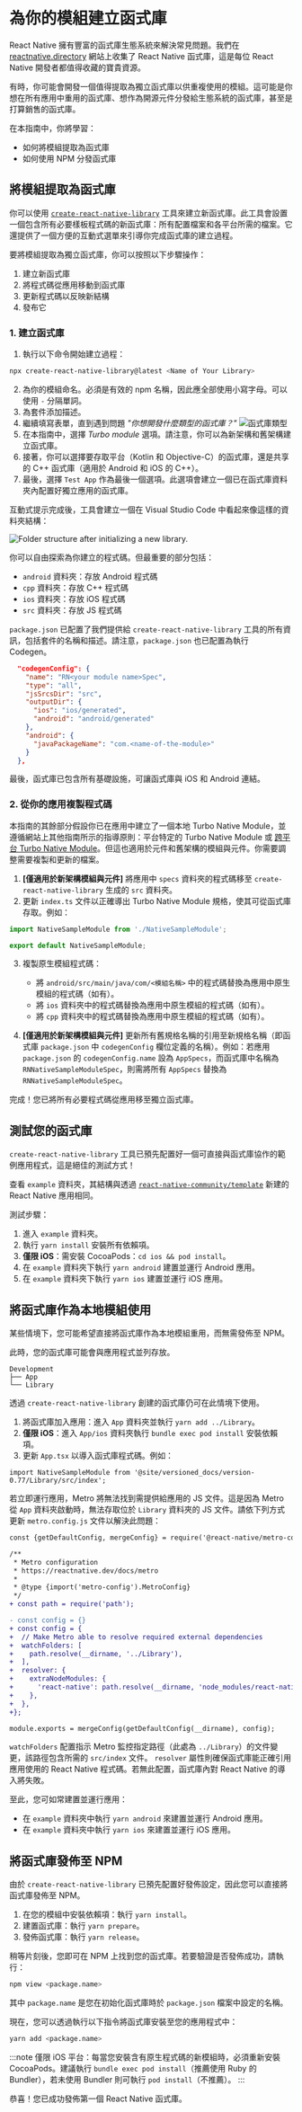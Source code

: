 # 為你的模組建立函式庫

React Native 擁有豐富的函式庫生態系統來解決常見問題。我們在 [reactnative.directory](https://reactnative.directory) 網站上收集了 React Native 函式庫，這是每位 React Native 開發者都值得收藏的寶貴資源。

有時，你可能會開發一個值得提取為獨立函式庫以供重複使用的模組。這可能是你想在所有應用中重用的函式庫、想作為開源元件分發給生態系統的函式庫，甚至是打算銷售的函式庫。

在本指南中，你將學習：

- 如何將模組提取為函式庫
- 如何使用 NPM 分發函式庫

## 將模組提取為函式庫

你可以使用 [`create-react-native-library`](https://callstack.github.io/react-native-builder-bob/create) 工具來建立新函式庫。此工具會設置一個包含所有必要樣板程式碼的新函式庫：所有配置檔案和各平台所需的檔案。它還提供了一個方便的互動式選單來引導你完成函式庫的建立過程。

要將模組提取為獨立函式庫，你可以按照以下步驟操作：

1. 建立新函式庫
2. 將程式碼從應用移動到函式庫
3. 更新程式碼以反映新結構
4. 發布它

### 1. 建立函式庫

1. 執行以下命令開始建立過程：

```sh
npx create-react-native-library@latest <Name of Your Library>
```

2. 為你的模組命名。必須是有效的 npm 名稱，因此應全部使用小寫字母。可以使用 `-` 分隔單詞。
3. 為套件添加描述。
4. 繼續填寫表單，直到遇到問題 _"你想開發什麼類型的函式庫？"_
   ![函式庫類型](/docs/assets/what-library.png)
5. 在本指南中，選擇 _Turbo module_ 選項。請注意，你可以為新架構和舊架構建立函式庫。
6. 接著，你可以選擇要存取平台（Kotlin 和 Objective-C）的函式庫，還是共享的 C++ 函式庫（適用於 Android 和 iOS 的 C++）。
7. 最後，選擇 `Test App` 作為最後一個選項。此選項會建立一個已在函式庫資料夾內配置好獨立應用的函式庫。

互動式提示完成後，工具會建立一個在 Visual Studio Code 中看起來像這樣的資料夾結構：

<img class="half-size" alt="Folder structure after initializing a new library." src="/docs/assets/turbo-native-modules/c++visualstudiocode.webp" />

你可以自由探索為你建立的程式碼。但最重要的部分包括：

- `android` 資料夾：存放 Android 程式碼
- `cpp` 資料夾：存放 C++ 程式碼
- `ios` 資料夾：存放 iOS 程式碼
- `src` 資料夾：存放 JS 程式碼

`package.json` 已配置了我們提供給 `create-react-native-library` 工具的所有資訊，包括套件的名稱和描述。請注意，`package.json` 也已配置為執行 Codegen。

```json
  "codegenConfig": {
    "name": "RN<your module name>Spec",
    "type": "all",
    "jsSrcsDir": "src",
    "outputDir": {
      "ios": "ios/generated",
      "android": "android/generated"
    },
    "android": {
      "javaPackageName": "com.<name-of-the-module>"
    }
  },
```

最後，函式庫已包含所有基礎設施，可讓函式庫與 iOS 和 Android 連結。

### 2. 從你的應用複製程式碼

本指南的其餘部分假設你已在應用中建立了一個本地 Turbo Native Module，並遵循網站上其他指南所示的指導原則：平台特定的 Turbo Native Module 或 [跨平台 Turbo Native Module](./pure-cxx-modules)。但這也適用於元件和舊架構的模組與元件。你需要調整需要複製和更新的檔案。

<!-- TODO: add links for Turbo Native Modules -->

1. **[僅適用於新架構模組與元件]** 將應用中 `specs` 資料夾的程式碼移至 `create-react-native-library` 生成的 `src` 資料夾。
2. 更新 `index.ts` 文件以正確導出 Turbo Native Module 規格，使其可從函式庫存取。例如：

```ts
import NativeSampleModule from './NativeSampleModule';

export default NativeSampleModule;
```

3. 複製原生模組程式碼：

   - 將 `android/src/main/java/com/<模組名稱>` 中的程式碼替換為應用中原生模組的程式碼（如有）。
   - 將 `ios` 資料夾中的程式碼替換為應用中原生模組的程式碼（如有）。
   - 將 `cpp` 資料夾中的程式碼替換為應用中原生模組的程式碼（如有）。

4. **[僅適用於新架構模組與元件]** 更新所有舊規格名稱的引用至新規格名稱（即函式庫 `package.json` 中 `codegenConfig` 欄位定義的名稱）。例如：若應用 `package.json` 的 `codegenConfig.name` 設為 `AppSpecs`，而函式庫中名稱為 `RNNativeSampleModuleSpec`，則需將所有 `AppSpecs` 替換為 `RNNativeSampleModuleSpec`。

完成！您已將所有必要程式碼從應用移至獨立函式庫。

## 測試您的函式庫

`create-react-native-library` 工具已預先配置好一個可直接與函式庫協作的範例應用程式，這是絕佳的測試方式！

查看 `example` 資料夾，其結構與透過 [`react-native-community/template`](https://github.com/react-native-community/template) 新建的 React Native 應用相同。

測試步驟：

1. 進入 `example` 資料夾。
2. 執行 `yarn install` 安裝所有依賴項。
3. **僅限 iOS**：需安裝 CocoaPods：`cd ios && pod install`。
4. 在 `example` 資料夾下執行 `yarn android` 建置並運行 Android 應用。
5. 在 `example` 資料夾下執行 `yarn ios` 建置並運行 iOS 應用。

## 將函式庫作為本地模組使用

某些情境下，您可能希望直接將函式庫作為本地模組重用，而無需發佈至 NPM。

此時，您的函式庫可能會與應用程式並列存放。

```shell
Development
├── App
└── Library
```

透過 `create-react-native-library` 創建的函式庫仍可在此情境下使用。

1. 將函式庫加入應用：進入 `App` 資料夾並執行 `yarn add ../Library`。
2. **僅限 iOS**：進入 `App/ios` 資料夾執行 `bundle exec pod install` 安裝依賴項。
3. 更新 `App.tsx` 以導入函式庫程式碼。例如：

```tsx
import NativeSampleModule from '@site/versioned_docs/version-0.77/Library/src/index';
```

若立即運行應用，Metro 將無法找到需提供給應用的 JS 文件。這是因為 Metro 從 `App` 資料夾啟動時，無法存取位於 `Library` 資料夾的 JS 文件。請依下列方式更新 `metro.config.js` 文件以解決此問題：

```diff
const {getDefaultConfig, mergeConfig} = require('@react-native/metro-config');

/**
 * Metro configuration
 * https://reactnative.dev/docs/metro
 *
 * @type {import('metro-config').MetroConfig}
 */
+ const path = require('path');

- const config = {}
+ const config = {
+  // Make Metro able to resolve required external dependencies
+  watchFolders: [
+    path.resolve(__dirname, '../Library'),
+  ],
+  resolver: {
+    extraNodeModules: {
+      'react-native': path.resolve(__dirname, 'node_modules/react-native'),
+    },
+  },
+};

module.exports = mergeConfig(getDefaultConfig(__dirname), config);
```

`watchFolders` 配置指示 Metro 監控指定路徑（此處為 `../Library`）的文件變更，該路徑包含所需的 `src/index` 文件。
`resolver` 屬性則確保函式庫能正確引用應用使用的 React Native 程式碼。若無此配置，函式庫內對 React Native 的導入將失敗。

至此，您可如常建置並運行應用：

- 在 `example` 資料夾中執行 `yarn android` 來建置並運行 Android 應用。
- 在 `example` 資料夾中執行 `yarn ios` 來建置並運行 iOS 應用。

## 將函式庫發佈至 NPM

由於 `create-react-native-library` 已預先配置好發佈設定，因此您可以直接將函式庫發佈至 NPM。

1. 在您的模組中安裝依賴項：執行 `yarn install`。
2. 建置函式庫：執行 `yarn prepare`。
3. 發佈函式庫：執行 `yarn release`。

稍等片刻後，您即可在 NPM 上找到您的函式庫。若要驗證是否發佈成功，請執行：

```bash
npm view <package.name>
```

其中 `package.name` 是您在初始化函式庫時於 `package.json` 檔案中設定的名稱。

現在，您可以透過執行以下指令將函式庫安裝至您的應用程式中：

```bash
yarn add <package.name>
```

:::note
僅限 iOS 平台：每當您安裝含有原生程式碼的新模組時，必須重新安裝 CocoaPods。建議執行 `bundle exec pod install`（推薦使用 Ruby 的 Bundler），若未使用 Bundler 則可執行 `pod install`（不推薦）。
:::

恭喜！您已成功發佈第一個 React Native 函式庫。